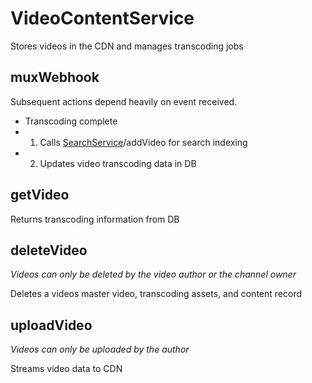 # VideoContentService

Stores videos in the CDN and manages transcoding jobs

## muxWebhook

Subsequent actions depend heavily on event received.

-   Transcoding complete
-   1. Calls [SearchService](../SearchService/README.md)/addVideo for search indexing
-   2. Updates video transcoding data in DB

## getVideo

Returns transcoding information from DB

## deleteVideo

_Videos can only be deleted by the video author or the channel owner_

Deletes a videos master video, transcoding assets, and content record

## uploadVideo

_Videos can only be uploaded by the author_

Streams video data to CDN
